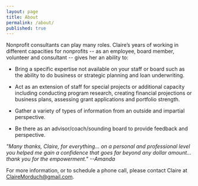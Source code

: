 ```yaml
---
layout: page
title: About
permalink: /about/
published: true
---
```




Nonprofit consultants can play many roles.  Claire’s years of working in different capacities for nonprofits -- as an employee, board member, volunteer and consultant -- gives her an ability to:

* Bring a specific expertise not available on your staff or board such as the ability to do business or strategic planning and loan underwriting.

* Act as an extension of staff for special projects or additional capacity including conducting program research, creating financial projections or business plans, assessing grant applications and portfolio strength.

* Gather a variety of types of information from an outside and impartial perspective.

* Be there as an advisor/coach/sounding board to provide feedback and perspective.


*"Many thanks, Claire, for everything... on a personal and professional level you helped me gain a confidence that goes far beyond any dollar amount... thank you for the empowerment."  --Amanda*


For more information, or to schedule a phone call, please contact Claire at [ClaireMorduch@gmail.com](mailto:clairemorduch@gmail.com).
